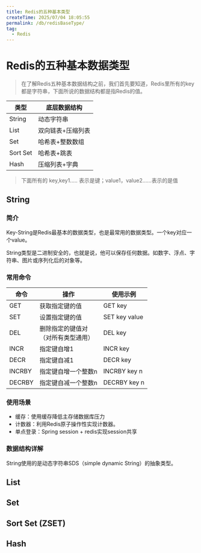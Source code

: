 ```yaml
---
title: Redis的五种基本类型
createTime: 2025/07/04 18:05:55
permalink: /db/redisBaseType/
tag:
  - Redis
---
```



# Redis的五种基本数据类型



> 在了解Redis五种基本数据结构之前，我们首先要知道，Redis里所有的key都是字符串，下面所说的数据结构都是指Redis的值。



| 类型     | 底层数据结构      |
| -------- | ----------------- |
| String   | 动态字符串        |
| List     | 双向链表+压缩列表 |
| Set      | 哈希表+整数数组   |
| Sort Set | 哈希表+跳表       |
| Hash     | 压缩列表+字典     |



> 下面所有的 key,key1..... 表示是键；value1，value2......表示的是值



## String

### 简介

Key-String是Redis最基本的数据类型，也是最常用的数据类型。一个key对应一个value。

String类型是二进制安全的，也就是说，他可以保存任何数据。如数字、浮点、字符串、图片或序列化后的对象等。

### 常用命令

| 命令   | 操作                                   | 使用示例      |
| ------ | -------------------------------------- | ------------- |
| GET    | 获取指定键的值                         | GET key       |
| SET    | 设置指定键的值                         | SET key value |
| DEL    | 删除指定的键值对<br>（对所有类型通用） | DEL key       |
| INCR   | 指定键自增1                            | INCR key      |
| DECR   | 指定键自减1                            | DECR key      |
| INCRBY | 指定键自增一个整数n                    | INCRBY key n  |
| DECRBY | 指定键自减一个整数n                    | DECRBY key n  |

### 使用场景

- 缓存：使用缓存降低主存储数据库压力
- 计数器：利用Redis原子操作性实现计数器。
- 单点登录：Spring session + redis实现session共享

### 数据结构详解

String使用的是动态字符串SDS（simple dynamic String）的抽象类型。





## List





## Set



## Sort Set (ZSET)



## Hash

